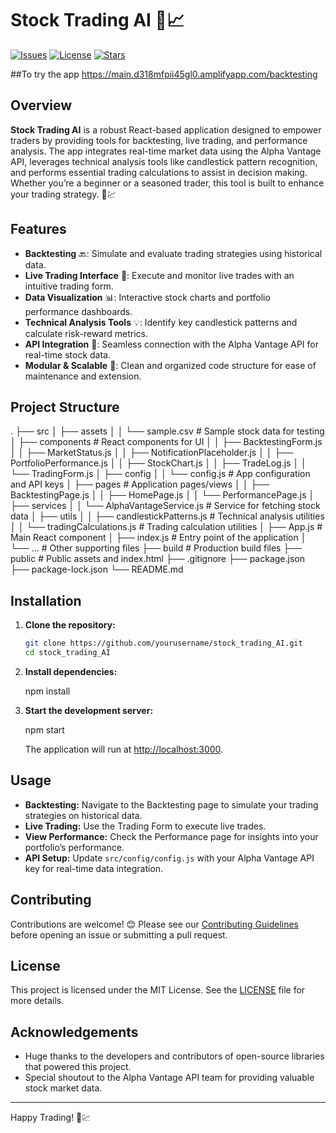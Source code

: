 # Stock Trading AI 🚀📈

[![Issues](https://img.shields.io/github/issues/yourusername/stock_trading_AI.svg)](https://github.com/yourusername/stock_trading_AI/issues)
[![License](https://img.shields.io/github/license/yourusername/stock_trading_AI.svg)](LICENSE)
[![Stars](https://img.shields.io/github/stars/yourusername/stock_trading_AI.svg)](https://github.com/yourusername/stock_trading_AI/stargazers)

##To try the app
https://main.d318mfpii45gl0.amplifyapp.com/backtesting


## Overview

**Stock Trading AI** is a robust React-based application designed to empower traders by providing tools for backtesting, live trading, and performance analysis. The app integrates real-time market data using the Alpha Vantage API, leverages technical analysis tools like candlestick pattern recognition, and performs essential trading calculations to assist in decision making. Whether you’re a beginner or a seasoned trader, this tool is built to enhance your trading strategy. 🤖💹

## Features

- **Backtesting** 🔙: Simulate and evaluate trading strategies using historical data.
- **Live Trading Interface** 🔴: Execute and monitor live trades with an intuitive trading form.
- **Data Visualization** 📊: Interactive stock charts and portfolio performance dashboards.
- **Technical Analysis Tools** 💡: Identify key candlestick patterns and calculate risk-reward metrics.
- **API Integration** 🔗: Seamless connection with the Alpha Vantage API for real-time stock data.
- **Modular & Scalable** 🧩: Clean and organized code structure for ease of maintenance and extension.

## Project Structure


.
├── src
│   ├── assets
│   │   └── sample.csv            # Sample stock data for testing
│   ├── components                # React components for UI
│   │   ├── BacktestingForm.js
│   │   ├── MarketStatus.js
│   │   ├── NotificationPlaceholder.js
│   │   ├── PortfolioPerformance.js
│   │   ├── StockChart.js
│   │   ├── TradeLog.js
│   │   └── TradingForm.js
│   ├── config
│   │   └── config.js             # App configuration and API keys
│   ├── pages                     # Application pages/views
│   │   ├── BacktestingPage.js
│   │   ├── HomePage.js
│   │   └── PerformancePage.js
│   ├── services
│   │   └── AlphaVantageService.js # Service for fetching stock data
│   ├── utils
│   │   ├── candlestickPatterns.js  # Technical analysis utilities
│   │   └── tradingCalculations.js  # Trading calculation utilities
│   ├── App.js                    # Main React component
│   ├── index.js                  # Entry point of the application
│   └── ...                       # Other supporting files
├── build                         # Production build files
├── public                        # Public assets and index.html
├── .gitignore
├── package.json
├── package-lock.json
└── README.md


## Installation

1. **Clone the repository:**
   ```bash
   git clone https://github.com/yourusername/stock_trading_AI.git
   cd stock_trading_AI
   ```

2. **Install dependencies:**

   npm install


3. **Start the development server:**

   npm start

   The application will run at [http://localhost:3000](http://localhost:3000).

## Usage

- **Backtesting:** Navigate to the Backtesting page to simulate your trading strategies on historical data.
- **Live Trading:** Use the Trading Form to execute live trades.
- **View Performance:** Check the Performance page for insights into your portfolio’s performance.
- **API Setup:** Update `src/config/config.js` with your Alpha Vantage API key for real-time data integration.

## Contributing

Contributions are welcome! 😊 Please see our [Contributing Guidelines](CONTRIBUTING.md) before opening an issue or submitting a pull request.

## License

This project is licensed under the MIT License. See the [LICENSE](LICENSE) file for more details.

## Acknowledgements

- Huge thanks to the developers and contributors of open-source libraries that powered this project.
- Special shoutout to the Alpha Vantage API team for providing valuable stock market data.

---

Happy Trading! 🚀💹


